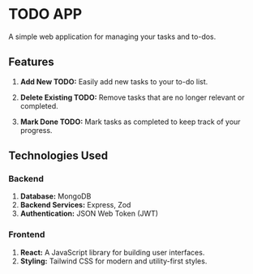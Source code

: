 # TODO APP

A simple web application for managing your tasks and to-dos.

## Features

1. **Add New TODO:** Easily add new tasks to your to-do list.

2. **Delete Existing TODO:** Remove tasks that are no longer relevant or completed.

3. **Mark Done TODO:** Mark tasks as completed to keep track of your progress.

## Technologies Used

### Backend

1. **Database:** MongoDB
2. **Backend Services:** Express, Zod
3. **Authentication:** JSON Web Token (JWT)

### Frontend

1. **React:** A JavaScript library for building user interfaces.
2. **Styling:** Tailwind CSS for modern and utility-first styles.

